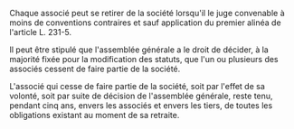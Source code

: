   
Chaque associé peut se retirer de la société lorsqu'il le juge convenable à moins de conventions contraires et sauf application du premier alinéa de l'article L. 231-5.   

  
Il peut être stipulé que l'assemblée générale a le droit de décider, à la majorité fixée pour la modification des statuts, que l'un ou plusieurs des associés cessent de faire partie de la société.   

  
L'associé qui cesse de faire partie de la société, soit par l'effet de sa volonté, soit par suite de décision de l'assemblée générale, reste tenu, pendant cinq ans, envers les associés et envers les tiers, de toutes les obligations existant au moment de sa retraite.  
